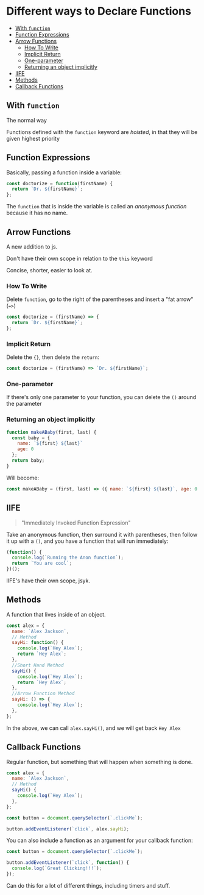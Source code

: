 # Different ways to Declare Functions <!-- omit in toc -->

- [With `function`](#with-function)
- [Function Expressions](#function-expressions)
- [Arrow Functions](#arrow-functions)
  - [How To Write](#how-to-write)
  - [Implicit Return](#implicit-return)
  - [One-parameter](#one-parameter)
  - [Returning an object implicitly](#returning-an-object-implicitly)
- [IIFE](#iife)
- [Methods](#methods)
- [Callback Functions](#callback-functions)

## With `function`

The normal way

Functions defined with the `function` keyword are _hoisted_, in that they will be given highest priority

## Function Expressions

Basically, passing a function inside a variable:

```javascript
const doctorize = function(firstName) {
  return `Dr. ${firstName}`;
};
```

The `function` that is inside the variable is called an _anonymous function_ because it has no name.

## Arrow Functions

A new addition to js.

Don't have their own scope in relation to the `this` keyword

Concise, shorter, easier to look at.

### How To Write

Delete `function`, go to the right of the parentheses and insert a "fat arrow" (`=>`)

```javascript
const doctorize = (firstName) => {
  return `Dr. ${firstName}`;
};
```

### Implicit Return

Delete the `{}`, then delete the `return`:

```javascript
const doctorize = (firstName) => `Dr. ${firstName}`;
```

### One-parameter

If there's only one parameter to your function, you can delete the `()` around the parameter

### Returning an object implicitly

```javascript
function makeABaby(first, last) {
  const baby = {
    name: `${first} ${last}`
    age: 0
  };
  return baby;
}
```

Will become:

```javascript
const makeABaby = (first, last) => ({ name: `${first} ${last}`, age: 0 });
```

## IIFE

> "Immediately Invoked Function Expression"

Take an anonymous function, then surround it with parentheses, then follow it up with a `()`, and you have a function that will run immediately:

```javascript
(function() {
  console.log(`Running the Anon function`);
  return `You are cool`;
})();
```

IIFE's have their own scope, jsyk.

## Methods

A function that lives inside of an object.

```javascript
const alex = {
  name: `Alex Jackson`,
  // Method
  sayHi: function() {
    console.log(`Hey Alex`);
    return `Hey Alex`;
  },
  //Short Hand Method
  sayHi() {
    console.log(`Hey Alex`);
    return `Hey Alex`;
  },
  //Arrow Function Method
  sayHi: () => {
    console.log(`Hey Alex`);
  },
};
```

In the above, we can call `alex.sayHi()`, and we will get back `Hey Alex`

## Callback Functions

Regular function, but something that will happen when something is done.

```javascript
const alex = {
  name: `Alex Jackson`,
  // Method
  sayHi() {
    console.log(`Hey Alex`);
  },
};

const button = document.querySelector(`.clickMe`);

button.addEventListener(`click`, alex.sayHi);
```

You can also include a function as an argument for your callback function:

```javascript
const button = document.querySelector(`.clickMe`);

button.addEventListener(`click`, function() {
  console.log(`Great Clicking!!!`);
});
```

Can do this for a lot of different things, including timers and stuff.

